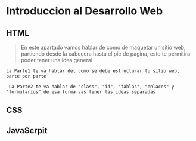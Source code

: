 # Introduccion al Desarrollo Web

## HTML

>  En este apartado vamos hablar de como de maquetar un sitio web, partiendo desde la cabecera hasta el pie de pagina, esto te permitira poder tener una idea general 

` La Parte1 te va hablar del como se debe estructurar tu sitio web, parte por parte `

` La Parte2 te va hablar de "class", "id", "tablas", "enlaces" y "formularios" de esa forma vas tener las ideas separadas`

## CSS

## JavaScrpit